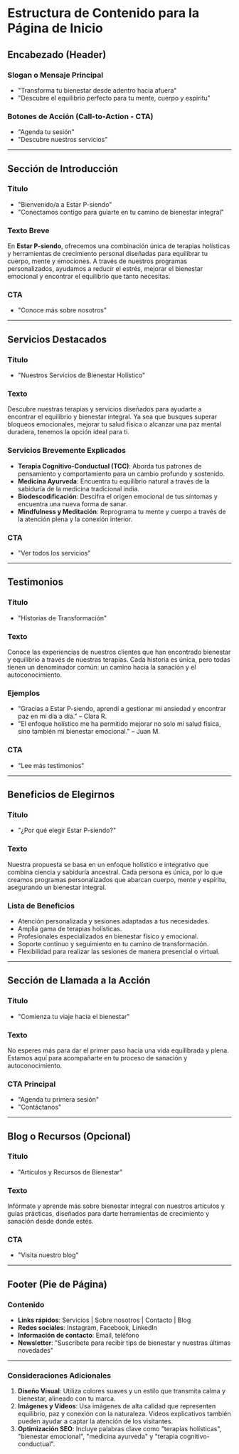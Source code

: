 # Estructura de Contenido para la Página de Inicio  

## Encabezado (Header)  
### Slogan o Mensaje Principal  
- "Transforma tu bienestar desde adentro hacia afuera"  
- "Descubre el equilibrio perfecto para tu mente, cuerpo y espíritu"  

### Botones de Acción (Call-to-Action - CTA)  
- "Agenda tu sesión"  
- "Descubre nuestros servicios"  

---

## Sección de Introducción  
### Título  
- "Bienvenido/a a Estar P-siendo"  
- "Conectamos contigo para guiarte en tu camino de bienestar integral"  

### Texto Breve  
En **Estar P-siendo**, ofrecemos una combinación única de terapias holísticas y herramientas de crecimiento personal diseñadas para equilibrar tu cuerpo, mente y emociones. A través de nuestros programas personalizados, ayudamos a reducir el estrés, mejorar el bienestar emocional y encontrar el equilibrio que tanto necesitas.  

### CTA  
- "Conoce más sobre nosotros"  

---

## Servicios Destacados  
### Título  
- "Nuestros Servicios de Bienestar Holístico"  

### Texto  
Descubre nuestras terapias y servicios diseñados para ayudarte a encontrar el equilibrio y bienestar integral. Ya sea que busques superar bloqueos emocionales, mejorar tu salud física o alcanzar una paz mental duradera, tenemos la opción ideal para ti.  

### Servicios Brevemente Explicados  
- **Terapia Cognitivo-Conductual (TCC)**: Aborda tus patrones de pensamiento y comportamiento para un cambio profundo y sostenido.  
- **Medicina Ayurveda**: Encuentra tu equilibrio natural a través de la sabiduría de la medicina tradicional india.  
- **Biodescodificación**: Descifra el origen emocional de tus síntomas y encuentra una nueva forma de sanar.  
- **Mindfulness y Meditación**: Reprograma tu mente y cuerpo a través de la atención plena y la conexión interior.  

### CTA  
- "Ver todos los servicios"  

---

## Testimonios  
### Título  
- "Historias de Transformación"  

### Texto  
Conoce las experiencias de nuestros clientes que han encontrado bienestar y equilibrio a través de nuestras terapias. Cada historia es única, pero todas tienen un denominador común: un camino hacia la sanación y el autoconocimiento.  

### Ejemplos  
- "Gracias a Estar P-siendo, aprendí a gestionar mi ansiedad y encontrar paz en mi día a día." – Clara R.  
- "El enfoque holístico me ha permitido mejorar no solo mi salud física, sino también mi bienestar emocional." – Juan M.  

### CTA  
- "Lee más testimonios"  

---

## Beneficios de Elegirnos  
### Título  
- "¿Por qué elegir Estar P-siendo?"  

### Texto  
Nuestra propuesta se basa en un enfoque holístico e integrativo que combina ciencia y sabiduría ancestral. Cada persona es única, por lo que creamos programas personalizados que abarcan cuerpo, mente y espíritu, asegurando un bienestar integral.  

### Lista de Beneficios  
- Atención personalizada y sesiones adaptadas a tus necesidades.  
- Amplia gama de terapias holísticas.  
- Profesionales especializados en bienestar físico y emocional.  
- Soporte continuo y seguimiento en tu camino de transformación.  
- Flexibilidad para realizar las sesiones de manera presencial o virtual.  

---

## Sección de Llamada a la Acción  
### Título  
- "Comienza tu viaje hacia el bienestar"  

### Texto  
No esperes más para dar el primer paso hacia una vida equilibrada y plena. Estamos aquí para acompañarte en tu proceso de sanación y autoconocimiento.  

### CTA Principal  
- "Agenda tu primera sesión"  
- "Contáctanos"  

---

## Blog o Recursos (Opcional)  
### Título  
- "Artículos y Recursos de Bienestar"  

### Texto  
Infórmate y aprende más sobre bienestar integral con nuestros artículos y guías prácticas, diseñados para darte herramientas de crecimiento y sanación desde donde estés.  

### CTA  
- "Visita nuestro blog"  

---

## Footer (Pie de Página)  
### Contenido  
- **Links rápidos**: Servicios | Sobre nosotros | Contacto | Blog  
- **Redes sociales**: Instagram, Facebook, LinkedIn  
- **Información de contacto**: Email, teléfono  
- **Newsletter**: "Suscríbete para recibir tips de bienestar y nuestras últimas novedades"  

---

### Consideraciones Adicionales  
1. **Diseño Visual**: Utiliza colores suaves y un estilo que transmita calma y bienestar, alineado con tu marca.  
2. **Imágenes y Videos**: Usa imágenes de alta calidad que representen equilibrio, paz y conexión con la naturaleza. Videos explicativos también pueden ayudar a captar la atención de los visitantes.  
3. **Optimización SEO**: Incluye palabras clave como "terapias holísticas", "bienestar emocional", "medicina ayurveda" y "terapia cognitivo-conductual".  

